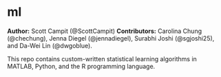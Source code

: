 # ml
**Author:** Scott Campit (@ScottCampit)
**Contributors:** Carolina Chung (@chechung), Jenna Diegel (@jennadiegel), Surabhi Joshi (@sgjoshi25), and Da-Wei Lin (@dwgoblue).

This repo contains custom-written statistical learning algorithms in MATLAB, Python, and the R programming language.  
